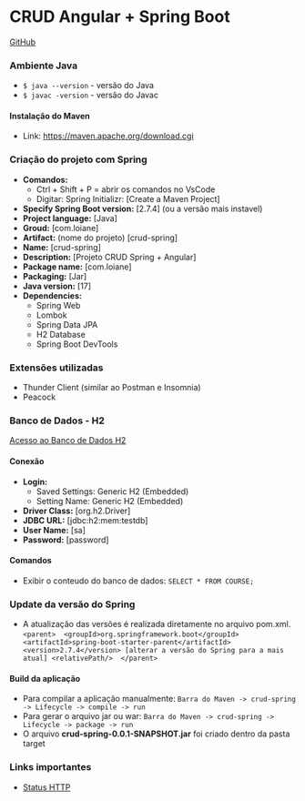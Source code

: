 # CRUD Angular + Spring Boot
<a href="https://github.com/loiane/curso-angular">GitHub</a>

### Ambiente Java
- ``$ java --version`` - versão do Java
- ``$ javac -version`` - versão do Javac

#### Instalação do Maven
- Link: https://maven.apache.org/download.cgi

### Criação do projeto com Spring
- **Comandos:**
  - Ctrl + Shift + P = abrir os comandos no VsCode
  - Digitar: Spring Initializr: [Create a Maven Project]
- **Specify Spring Boot version:** [2.7.4] (ou a versão mais instavel)
- **Project language:** [Java]
- **Groud:** [com.loiane]
- **Artifact:** (nome do projeto) [crud-spring]
- **Name:** [crud-spring]
- **Description:** [Projeto CRUD Spring + Angular]
- **Package name:** [com.loiane]
- **Packaging:** [Jar]
- **Java version:** [17]
- **Dependencies:** 
  - Spring Web
  - Lombok
  - Spring Data JPA
  - H2 Database
  - Spring Boot DevTools

### Extensões utilizadas
- Thunder Client (similar ao Postman e Insomnia)
- Peacock

### Banco de Dados - H2
<a href="http://localhost:8080/h2-console/">Acesso ao Banco de Dados H2</a>

#### Conexão
- **Login:**
    - Saved Settings: Generic H2 (Embedded)
    - Setting Name: Generic H2 (Embedded)
- **Driver Class:** [org.h2.Driver]
- **JDBC URL:** [jdbc:h2:mem:testdb]
- **User Name:** [sa]
- **Password:** [password]

#### Comandos
- Exibir o conteudo do banco de dados: ``SELECT * FROM COURSE;``

### Update da versão do Spring 
- A atualização das versões é realizada diretamente no arquivo pom.xml. <br>
``<parent> 
		<groupId>org.springframework.boot</groupId>
		<artifactId>spring-boot-starter-parent</artifactId>
		<version>2.7.4</version> [alterar a versão do Spring para a mais atual]
		<relativePath/> 
</parent>``

#### Build da aplicação
- Para compilar a aplicação manualmente: ``Barra do Maven -> crud-spring -> Lifecycle -> compile -> run``
- Para gerar o arquivo jar ou war: ``Barra do Maven -> crud-spring -> Lifecycle -> package -> run``
- O arquivo **crud-spring-0.0.1-SNAPSHOT.jar** foi criado dentro da pasta target


### Links importantes
- <a href="https://developer.mozilla.org/en-US/docs/Web/HTTP/Status">Status HTTP</a>